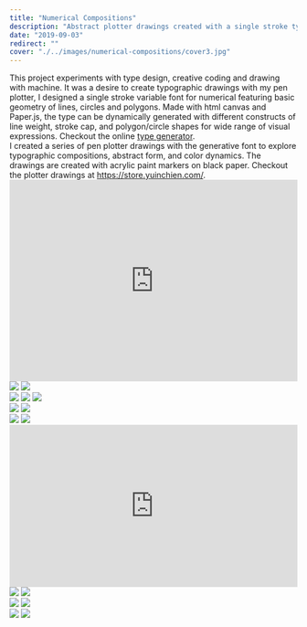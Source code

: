 ```yaml
---
title: "Numerical Compositions"
description: "Abstract plotter drawings created with a single stroke typeface"
date: "2019-09-03"
redirect: ""
cover: "./../images/numerical-compositions/cover3.jpg"
---
```


<div class="text">This project experiments with type design, creative coding and drawing with machine. It was a desire to create typographic drawings with my pen plotter, I designed a single stroke variable font for numerical featuring basic geometry of lines, circles and polygons. Made with html canvas and Paper.js, the type can be dynamically generated with different constructs of line weight, stroke cap, and polygon/circle shapes for wide range of visual expressions. Checkout the online <a href="https://yuinchien.com/projects/variable-font/index.html" target="_blank">type generator</a>.</div>

<div class="text">I created a series of pen plotter drawings with the generative font to explore typographic compositions, abstract form, and color dynamics. The drawings are created with acrylic paint markers on black paper. Checkout the plotter drawings at <a href="https://store.yuinchien.com/" target="_blank">https://store.yuinchien.com/</a>.</div>

<div class="video" style="padding:70.11% 0 0 0;position:relative;"><iframe src="https://player.vimeo.com/video/358239232?autoplay=1&loop=1&title=0&byline=0&portrait=0" style="position:absolute;top:0;left:0;width:100%;height:100%;" frameborder="0" allow="autoplay; fullscreen" allowfullscreen></iframe></div><script src="https://player.vimeo.com/api/player.js"></script>

<div class="two-up">
  <img src="./../images/numerical-compositions/L1000860.jpg" />
  <img src="./../images/numerical-compositions/L1000870.jpg" />
</div>

<div class="two-up">
  <img src="./../images/numerical-compositions/L1000552-2.jpg" />
  <img src="./../images/numerical-compositions/L1000560-2.jpg" />
  <img src="./../images/numerical-compositions/L1000555.jpg" />
</div>

<div class="two-up">
  <img src="./../images/numerical-compositions/L1000863.jpg" />
  <img src="./../images/numerical-compositions/L1000876.jpg" />
</div>

<div class="two-up">
  <img src="./../images/numerical-compositions/L1000880.jpg" />
  <img src="./../images/numerical-compositions/L1000878.jpg" />
</div>

<div class="video" style="padding:56.25% 0 0 0;position:relative;"><iframe src="https://player.vimeo.com/video/367370119" style="position:absolute;top:0;left:0;width:100%;height:100%;" frameborder="0" allow="autoplay; fullscreen" allowfullscreen></iframe></div><script src="https://player.vimeo.com/api/player.js"></script>

<div class="two-up">
  <img src="./../images/numerical-compositions/L1000902.jpg" />
  <img src="./../images/numerical-compositions/L1000702-3.jpg" />
</div>

<div class="two-up">
  <img src="./../images/numerical-compositions/L1000688.jpg" />  
  <img src="./../images/numerical-compositions/L1000784-2.jpg" />
</div>
<div class="two-up">
  <img src="./../images/numerical-compositions/L1000657-5.jpg" />
  <img src="./../images/numerical-compositions/L1000897.jpg" />
</div>
